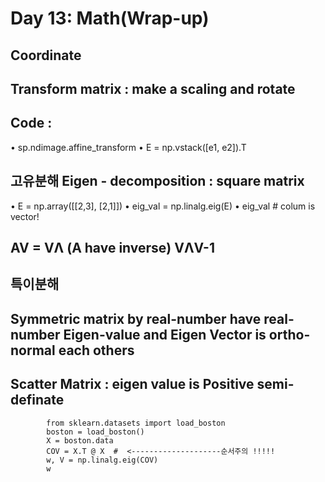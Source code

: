 # Day 13: Math(Wrap-up)
## Coordinate
## Transform matrix : make a scaling and rotate
## Code : 
 • sp.ndimage.affine_transform
 • E = np.vstack([e1, e2]).T
## 고유분해 Eigen - decomposition :  square matrix  
 • E = np.array([[2,3], [2,1]])
 • eig_val = np.linalg.eig(E)
 • eig_val # colum is vector!
## AV = VΛ (A have inverse) VΛV-1
## 특이분해
## Symmetric matrix by real-number have real-number Eigen-value and Eigen Vector is ortho-normal each others
## Scatter Matrix : eigen value is Positive semi-definate

			from sklearn.datasets import load_boston 
			boston = load_boston()
			X = boston.data
			COV = X.T @ X  #  <--------------------순서주의 !!!!!
			w, V = np.linalg.eig(COV) 
			w
